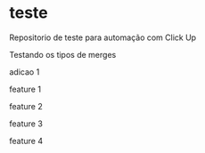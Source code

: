 # teste

Repositorio de teste para automação com Click Up

Testando os tipos de merges

adicao 1

feature 1

feature 2

feature 3

feature 4
